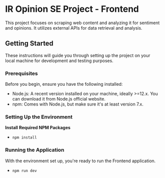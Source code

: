 # IR Opinion SE Project - Frontend

This project focuses on scraping web content and analyzing it for sentiment and opinions. It utilizes external APIs for data retrieval and analysis.

## Getting Started

These instructions will guide you through setting up the project on your local machine for development and testing purposes.

### Prerequisites

Before you begin, ensure you have the following installed:

-   Node.js: A recent version installed on your machine, ideally >=12.x. You can download it from Node.js official website.
- npm: Comes with Node.js, but make sure it's at least version 7.x.

### Setting Up the Environment

   **Install Required NPM Packages**
- `npm install` 


### Running the Application
With the environment set up, you're ready to run the Frontend application.
- `npm run dev`
